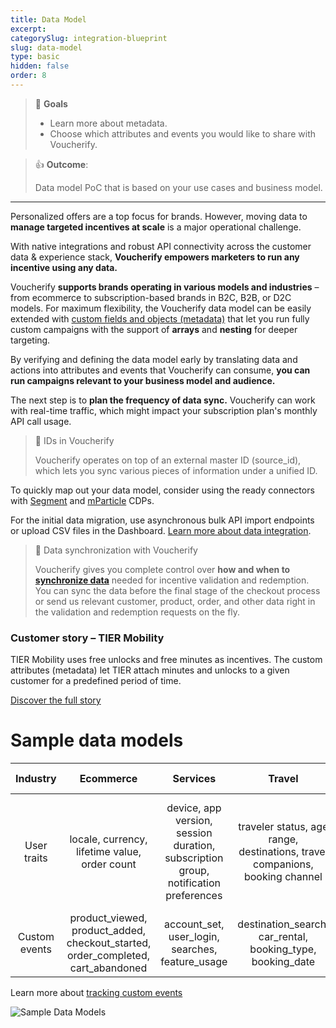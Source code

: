 ```yaml
---
title: Data Model
excerpt:
categorySlug: integration-blueprint
slug: data-model
type: basic
hidden: false
order: 8
---
```


> 📘 **Goals**
> 
> * Learn more about metadata. 
> * Choose which attributes and events you would like to share with Voucherify.

> 👍 **Outcome**:
>
> Data model PoC that is based on your use cases and business model.

---

Personalized offers are a top focus for brands. However, moving data to **manage targeted incentives at scale** is a major operational challenge.

With native integrations and robust API connectivity across the customer data & experience stack, **Voucherify empowers marketers to run any incentive using any data.** 

Voucherify **supports brands operating in various models and industries** – from ecommerce to subscription-based brands in B2C, B2B, or D2C models. For maximum flexibility, the Voucherify data model can be easily extended with [custom fields and objects (metadata)](https://support.voucherify.io/article/99-schema-validation-metadata "Getting stared with Metadata") that let you run fully custom campaigns with the support of **arrays** and **nesting** for deeper targeting. 

By verifying and defining the data model early by translating data and actions into attributes and events that Voucherify can consume, **you can run campaigns relevant to your business model and audience.**

The next step is to **plan the frequency of data sync.** Voucherify can work with real-time traffic, which might impact your subscription plan's monthly API call usage.

> 📘 IDs in Voucherify
>
> Voucherify operates on top of an external master ID (source_id), which lets you sync various pieces of information under a unified ID. 

To quickly map out your data model, consider using the ready connectors with [Segment](https://voucherify.io/integrations/segment "Integration with Segment") and [mParticle](https://voucherify.io/integrations/mparticle "Integration with mParticle") CDPs. 

For the initial data migration, use asynchronous bulk API import endpoints or upload CSV files in the Dashboard. [Learn more about data integration](https://support.voucherify.io/article/574-data-import "Data Import").

> 📘 Data synchronization with Voucherify
> 
> Voucherify gives you complete control over **how and when to [synchronize data](doc:data-synchronization)** needed for incentive validation and redemption. You can sync the data before the final stage of the checkout process or send us relevant customer, product, order, and other data right in the validation and redemption requests on the fly. 

### Customer story – TIER Mobility

TIER Mobility uses free unlocks and free minutes as incentives. The custom attributes 
(metadata) let TIER attach minutes and unlocks to a given customer for a predefined period of time.

[Discover the full story](https://voucherify.io/ebooks/tier-mobility-case-study "Tier mobility case study")

# Sample data models

| Industry      | Ecommerce    | Services    | Travel    | QSR & Food Delivery   |
| :---:         |    :---:     |     :---:   |    :---:  |       :---:           |
| User traits   | locale, currency, lifetime value, order count | device, app version, session duration, subscription group, notification preferences | traveler status, age range, destinations, travel companions, booking channel | order history, favorite items, delivery address, dietary preferences, favorite restaurants, delivery instructions |               
| Custom events | product_viewed, product_added, checkout_started, order_completed, cart_abandoned | account_set, user_login, searches, feature_usage | destination_search, car_rental, booking_type, booking_date | menu_item_view, app_rating, menu_search, order_tracking, delivery_completed |

Learn more about [tracking custom events](ref:custom-event-object) 

![Sample Data Models](https://files.readme.io/c1910d6-guides_integration_blueprint_data_model_sample_data_models.png)
